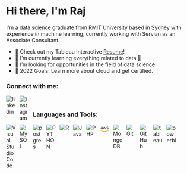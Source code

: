 # Hi there, I'm Raj


I'm a data science graduate from RMIT University based in Sydney with experience in machine learning, currently working with Servian as an Associate Consultant.

- 🔭 Check out my Tableau Interactive [Resume][tableau]!
- 🌱 I’m currently learning everything related to data 🤣
- 👯 I’m looking for opportunities in the field of data science.
- 🥅 2022 Goals: Learn more about cloud and get certified.


### Connect with me:


[<img align="left" alt="linkedin" width="26px" src="https://cdn.jsdelivr.net/npm/simple-icons@v3/icons/linkedin.svg" style="padding-right:10px;" />][linkedin]
&nbsp;&nbsp;
[<img align="left" alt="instagram" width="26px" src="https://cdn.jsdelivr.net/npm/simple-icons@v3/icons/instagram.svg" style="padding-right:10px;" />][instagram]

### Languages and Tools:

<img align="left" alt="Visual Studio Code" width="26px" src="https://cdn.jsdelivr.net/gh/devicons/devicon/icons/vscode/vscode-original.svg" style="padding-right:10px;" />
<img align="left" alt="MySQL" width="26px" src="https://cdn.jsdelivr.net/gh/devicons/devicon/icons/mysql/mysql-original.svg" style="padding-right:10px;" />
<img align="left" alt="postgres" width="26px" src="https://cdn.jsdelivr.net/gh/devicons/devicon/icons/postgresql/postgresql-original.svg" style="padding-right:10px;" />
<img align="left" alt="PYTHON" width="26px" src="https://cdn.jsdelivr.net/gh/devicons/devicon/icons/python/python-original.svg" style="padding-right:10px;" />
<img align="left" alt="R" width="26px" src="https://cdn.jsdelivr.net/gh/devicons/devicon/icons/r/r-original.svg" style="padding-right:10px;" />
<img align="left" alt="Java" width="26px" src="https://cdn.jsdelivr.net/gh/devicons/devicon/icons/java/java-original.svg" style="padding-right:10px;" />
<img align="left" alt="PHP" width="26px" src="https://cdn.jsdelivr.net/gh/devicons/devicon/icons/php/php-original.svg" style="padding-right:10px;" />
<img align="left" alt="AWS" width="26px" src="https://raw.githubusercontent.com/github/explore/fbceb94436312b6dacde68d122a5b9c7d11f9524/topics/aws/aws.png" style="padding-right:10px;" />
<img align="left" alt="MongoDB" width="26px" src="https://cdn.jsdelivr.net/gh/devicons/devicon/icons/mongodb/mongodb-original.svg" style="padding-right:10px;" />
<img align="left" alt="Git" width="26px" src="https://cdn.jsdelivr.net/gh/devicons/devicon/icons/git/git-original.svg" style="padding-right:10px;" />
<img align="left" alt="GitHub" width="26px" src="https://user-images.githubusercontent.com/3369400/139448065-39a229ba-4b06-434b-bc67-616e2ed80c8f.png" style="padding-right:10px;" />
<img align="left" alt="tableau" width="26px" src="https://cdn.jsdelivr.net/npm/simple-icons@v3/icons/tableau.svg" style="padding-right:10px;" />
<img align="left" alt="powerbi" width="26px" src="https://cdn.jsdelivr.net/npm/simple-icons@v3/icons/powerbi.svg" style="padding-right:10px;" />

<br />
<br />


[tableau]: https://tinyurl.com/resumetableau
[linkedin]: https://www.linkedin.com/in/raj-venugopal-b4151a97/
[instagram]: https://www.instagram.com/rajvenugopalnair/
